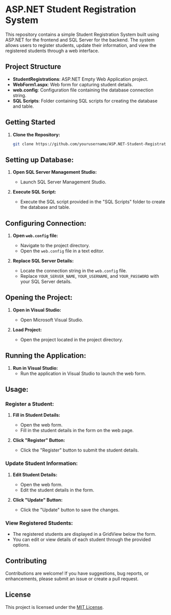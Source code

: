 # ASP.NET Student Registration System

This repository contains a simple Student Registration System built using ASP.NET for the frontend and SQL Server for the backend. The system allows users to register students, update their information, and view the registered students through a web interface.

## Project Structure

- **StudentRegistrations**: ASP.NET Empty Web Application project.
- **WebForm1.aspx**: Web form for capturing student details.
- **web.config**: Configuration file containing the database connection string.
- **SQL Scripts**: Folder containing SQL scripts for creating the database and table.

## Getting Started

1. **Clone the Repository:**
   ```bash
   git clone https://github.com/yourusername/ASP.NET-Student-Registration.git

## Setting up Database:

1. **Open SQL Server Management Studio:**
   - Launch SQL Server Management Studio.

2. **Execute SQL Script:**
   - Execute the SQL script provided in the "SQL Scripts" folder to create the database and table.

## Configuring Connection:

1. **Open `web.config` file:**
   - Navigate to the project directory.
   - Open the `web.config` file in a text editor.

2. **Replace SQL Server Details:**
   - Locate the connection string in the `web.config` file.
   - Replace `YOUR_SERVER_NAME`, `YOUR_USERNAME`, and `YOUR_PASSWORD` with your SQL Server details.

## Opening the Project:

1. **Open in Visual Studio:**
   - Open Microsoft Visual Studio.

2. **Load Project:**
   - Open the project located in the project directory.

## Running the Application:

1. **Run in Visual Studio:**
   - Run the application in Visual Studio to launch the web form.

## Usage:

### Register a Student:

1. **Fill in Student Details:**
   - Open the web form.
   - Fill in the student details in the form on the web page.

2. **Click "Register" Button:**
   - Click the "Register" button to submit the student details.

### Update Student Information:

1. **Edit Student Details:**
   - Open the web form.
   - Edit the student details in the form.

2. **Click "Update" Button:**
   - Click the "Update" button to save the changes.

### View Registered Students:

- The registered students are displayed in a GridView below the form.
- You can edit or view details of each student through the provided options.

## Contributing

Contributions are welcome! If you have suggestions, bug reports, or enhancements, please submit an issue or create a pull request.

## License

This project is licensed under the [MIT License](LICENSE).

